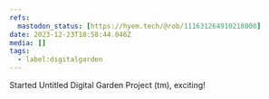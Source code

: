 ```yaml
---
refs:
  mastodon_status: [https://hyem.tech/@rob/111631264910218000]
date: 2023-12-23T18:58:44.046Z
media: []
tags:
  - label:digitalgarden
---
```


Started Untitled Digital Garden Project (tm), exciting!
